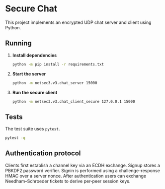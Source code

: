 # Secure Chat

This project implements an encrypted UDP chat server and client using Python.

## Running

1. **Install dependencies**
   ```bash
   python -m pip install -r requirements.txt
   ```

2. **Start the server**
   ```bash
   python -m netsec3.v3.chat_server 15000
   ```

3. **Run the secure client**
   ```bash
   python -m netsec3.v3.chat_client_secure 127.0.0.1 15000
   ```

## Tests

The test suite uses `pytest`.

```bash
pytest -q
```

## Authentication protocol

Clients first establish a channel key via an ECDH exchange. Signup stores a PBKDF2 password verifier. Signin is performed using a challenge–response HMAC over a server nonce. After authentication users can exchange Needham–Schroeder tickets to derive per‑peer session keys.

